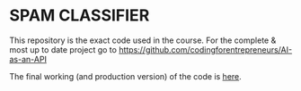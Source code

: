# SPAM CLASSIFIER
This repository is the exact code used in the course. For the complete &amp; most up to date project go to https://github.com/codingforentrepreneurs/AI-as-an-API

The final working (and production version) of the code is [here](https://github.com/codingforentrepreneurs/AI-as-an-API).
